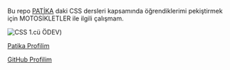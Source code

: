 Bu repo [PATİKA](https://app.patika.dev/) daki CSS dersleri kapsamında öğrendiklerimi pekiştirmek için MOTOSİKLETLER ile ilgili çalışmam.

![CSS 1.cü ÖDEV](img/CSS%20%C3%96dev1.JPG))

[Patika Profilim](https://app.patika.dev/sibgat)

[GitHub Profilim](https://github.com/Sibgatullahsanli)